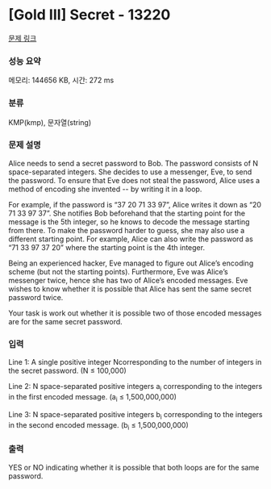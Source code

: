 # [Gold III] Secret - 13220 

[문제 링크](https://www.acmicpc.net/problem/13220) 

### 성능 요약

메모리: 144656 KB, 시간: 272 ms

### 분류

KMP(kmp), 문자열(string)

### 문제 설명

<p>Alice needs to send a secret password to Bob. The password consists of N​space-separated integers. She decides to use a messenger, Eve, to send the password. To ensure that Eve does not steal the password, Alice uses a method of encoding she invented -- by writing it in a loop.</p>

<p>For example, if the password is “37 20 71 33 97”, Alice writes it down as “20 71 33 97 37”. She notifies Bob beforehand that the starting point for the message is the 5th integer, so he knows to decode the message starting from there. To make the password harder to guess, she may also use a different starting point. For example, Alice can also write the password as “71 33 97 37 20” where the starting point is the 4th integer.</p>

<p>Being an experienced hacker, Eve managed to figure out Alice’s encoding scheme (but not the starting points). Furthermore, Eve was Alice’s messenger twice, hence she has two of Alice’s encoded messages. Eve wishes to know whether it is possible that Alice has sent the same secret password twice.</p>

<p>Your task is work out whether it is possible two of those encoded messages are for the same secret password.</p>

### 입력 

 <p>Line 1: A single positive integer N​corresponding to the number of integers in the secret password. (N​ ≤ 100,000)</p>

<p>Line 2: N space-separated positive integers a<sub>i</sub> corresponding to the integers in the first encoded message. (a<sub>i</sub> ≤ 1,500,000,000)</p>

<p>Line 3: N space-separated positive integers b<sub>i</sub>​ corresponding to the integers in the second encoded message. (b<sub>i</sub> ≤ 1,500,000,000)</p>

### 출력 

 <p>YES or NO indicating whether it is possible that both loops are for the same password.</p>

